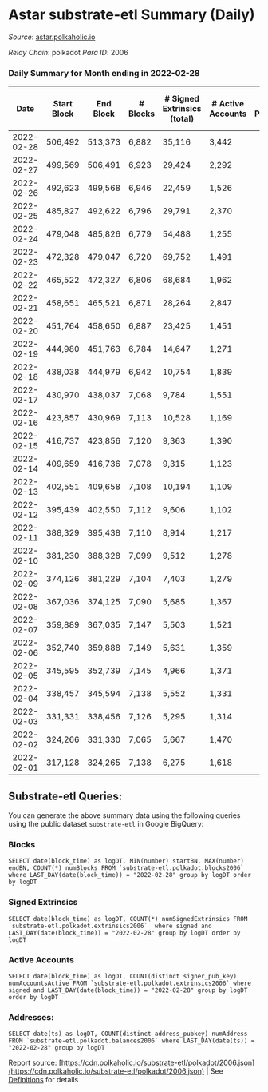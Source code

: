 # Astar substrate-etl Summary (Daily)

_Source_: [astar.polkaholic.io](https://astar.polkaholic.io)

*Relay Chain*: polkadot
*Para ID*: 2006



### Daily Summary for Month ending in 2022-02-28


| Date | Start Block | End Block | # Blocks | # Signed Extrinsics (total) | # Active Accounts | # Passive | # New | # Addresses with Balances | # Events | # Transfers | # XCM Transfers In | # XCM Transfers Out |
| ---- | ----------- | --------- | -------- | --------------------------- | ----------------- | --------- | ----- | ------------------------- | -------- | ----------- | ------------------ | ------------------- |
| 2022-02-28 | 506,492 | 513,373 | 6,882  | 35,116 | 3,442 |  |  | 76,017 | 722,115 | 34,265 ($46,705,109.04) |   |   |
| 2022-02-27 | 499,569 | 506,491 | 6,923  | 29,424 | 2,292 |  |  |  | 373,466 | 37,337 ($7,449,819.99) |   |   |
| 2022-02-26 | 492,623 | 499,568 | 6,946  | 22,459 | 1,526 |  |  |  | 297,923 | 25,606 ($6,706,612.64) |   |   |
| 2022-02-25 | 485,827 | 492,622 | 6,796  | 29,791 | 2,370 |  |  |  | 309,684 | 32,305 ($5,010,599.80) |   |   |
| 2022-02-24 | 479,048 | 485,826 | 6,779  | 54,488 | 1,255 |  |  |  | 331,538 | 20,558 ($8,526,767.95) |   |   |
| 2022-02-23 | 472,328 | 479,047 | 6,720  | 69,752 | 1,491 |  |  |  | 395,925 | 20,360 ($3,845,468.92) |   |   |
| 2022-02-22 | 465,522 | 472,327 | 6,806  | 68,684 | 1,962 |  |  |  | 408,344 | 24,199 ($3,640,337.85) |   |   |
| 2022-02-21 | 458,651 | 465,521 | 6,871  | 28,264 | 2,847 |  |  |  | 287,289 | 29,472 ($5,546,577.56) |   |   |
| 2022-02-20 | 451,764 | 458,650 | 6,887  | 23,425 | 1,451 |  |  |  | 189,703 | 16,918 ($2,925,058.74) |   |   |
| 2022-02-19 | 444,980 | 451,763 | 6,784  | 14,647 | 1,271 |  |  |  | 162,016 | 14,543 ($3,922,557.32) |   |   |
| 2022-02-18 | 438,038 | 444,979 | 6,942  | 10,754 | 1,839 |  |  |  | 163,761 | 13,573 ($11,560,449.82) |   |   |
| 2022-02-17 | 430,970 | 438,037 | 7,068  | 9,784 | 1,551 |  |  |  | 182,568 | 12,972 ($7,167,897.27) |   |   |
| 2022-02-16 | 423,857 | 430,969 | 7,113  | 10,528 | 1,169 |  |  |  | 139,291 | 12,764 ($1,705,227.29) |   |   |
| 2022-02-15 | 416,737 | 423,856 | 7,120  | 9,363 | 1,390 |  |  |  | 140,198 | 12,451 ($7,618,177.58) |   |   |
| 2022-02-14 | 409,659 | 416,736 | 7,078  | 9,315 | 1,123 |  |  |  | 131,968 | 12,033 ($1,518,994.49) |   |   |
| 2022-02-13 | 402,551 | 409,658 | 7,108  | 10,194 | 1,109 |  |  |  | 142,795 | 12,923 ($1,788,507.09) |   |   |
| 2022-02-12 | 395,439 | 402,550 | 7,112  | 9,606 | 1,102 |  |  |  | 146,843 | 12,655 ($1,893,780.88) |   |   |
| 2022-02-11 | 388,329 | 395,438 | 7,110  | 8,914 | 1,217 |  |  |  | 135,742 | 12,527 ($3,209,519.61) |   |   |
| 2022-02-10 | 381,230 | 388,328 | 7,099  | 9,512 | 1,278 |  |  |  | 135,127 | 12,089 ($1,333,112.71) |   |   |
| 2022-02-09 | 374,126 | 381,229 | 7,104  | 7,403 | 1,279 |  |  |  | 125,107 | 11,140 ($1,384,888.03) |   |   |
| 2022-02-08 | 367,036 | 374,125 | 7,090  | 5,685 | 1,367 |  |  |  | 119,738 | 10,480 ($5,683,928.35) |   |   |
| 2022-02-07 | 359,889 | 367,035 | 7,147  | 5,503 | 1,521 |  |  |  | 123,602 | 10,293 ($3,909,318.71) |   |   |
| 2022-02-06 | 352,740 | 359,888 | 7,149  | 5,631 | 1,359 |  |  |  | 124,554 | 10,512 ($2,809,369.54) |   |   |
| 2022-02-05 | 345,595 | 352,739 | 7,145  | 4,966 | 1,371 |  |  |  | 123,414 | 10,383 ($1,917,989.70) |   |   |
| 2022-02-04 | 338,457 | 345,594 | 7,138  | 5,552 | 1,331 |  |  |  | 118,782 | 10,486 ($3,447,472.08) |   |   |
| 2022-02-03 | 331,331 | 338,456 | 7,126  | 5,295 | 1,314 |  |  |  | 108,460 | 10,287 ($2,165,222.10) |   |   |
| 2022-02-02 | 324,266 | 331,330 | 7,065  | 5,667 | 1,470 |  |  |  | 113,343 | 10,348 ($3,754,011.30) |   |   |
| 2022-02-01 | 317,128 | 324,265 | 7,138  | 6,275 | 1,618 |  |  |  | 136,022 | 11,250 ($5,669,835.44) |   |   |

## Substrate-etl Queries:
You can generate the above summary data using the following queries using the public dataset `substrate-etl` in Google BigQuery:


### Blocks
```
SELECT date(block_time) as logDT, MIN(number) startBN, MAX(number) endBN, COUNT(*) numBlocks FROM `substrate-etl.polkadot.blocks2006`  where LAST_DAY(date(block_time)) = "2022-02-28" group by logDT order by logDT
```


### Signed Extrinsics
```
SELECT date(block_time) as logDT, COUNT(*) numSignedExtrinsics FROM `substrate-etl.polkadot.extrinsics2006`  where signed and LAST_DAY(date(block_time)) = "2022-02-28" group by logDT order by logDT
```


### Active Accounts
```
SELECT date(block_time) as logDT, COUNT(distinct signer_pub_key) numAccountsActive FROM `substrate-etl.polkadot.extrinsics2006` where signed and LAST_DAY(date(block_time)) = "2022-02-28" group by logDT order by logDT
```


### Addresses:
```
SELECT date(ts) as logDT, COUNT(distinct address_pubkey) numAddress FROM `substrate-etl.polkadot.balances2006` where LAST_DAY(date(ts)) = "2022-02-28" group by logDT
```



Report source: [https://cdn.polkaholic.io/substrate-etl/polkadot/2006.json](https://cdn.polkaholic.io/substrate-etl/polkadot/2006.json) | See [Definitions](/DEFINITIONS.md) for details
